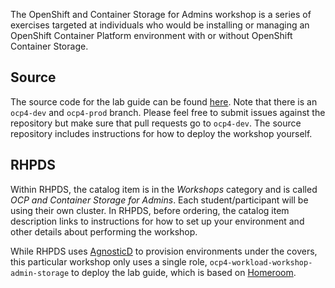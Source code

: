 
The OpenShift and Container Storage for Admins workshop is a series of
exercises targeted at individuals who would be installing or managing an
OpenShift Container Platform environment with or without OpenShift Container
Storage.

## Source
The source code for the lab guide can be found
[here](https://github.com/openshift/openshift-cns-testdrive/tree/ocp4-prod).
Note that there is an `ocp4-dev` and `ocp4-prod` branch. Please feel free to
submit issues against the repository but make sure that pull requests go to
`ocp4-dev`. The source repository includes instructions for how to deploy the
workshop yourself.
 
## RHPDS
Within RHPDS, the catalog item is in the _Workshops_ category and is called
_OCP and Container Storage for Admins_. Each student/participant will be
using their own cluster. In RHPDS, before ordering, the catalog item
description links to instructions for how to set up your environment and
other details about performing the workshop.

While RHPDS uses [AgnosticD](https://github.com/redhat-cop/agnosticd) to
provision environments under the covers, this particular workshop only uses a
single role, `ocp4-workload-workshop-admin-storage` to deploy the lab guide,
which is based on [Homeroom](https://github.com/openshift-homeroom).